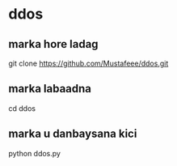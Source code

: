 # ddos

## marka hore ladag 
git clone https://github.com/Mustafeee/ddos.git

## marka labaadna

cd ddos 

## marka u danbaysana kici

python ddos.py
